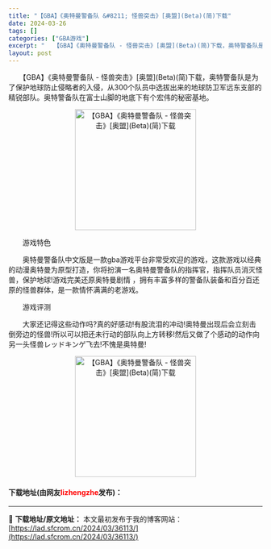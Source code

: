 ```yaml
---
title: "【GBA】《奥特曼警备队 &#8211; 怪兽突击》[奥盟](Beta)(简)下载"
date: 2024-03-26
tags: []
categories: ["GBA游戏"]
excerpt: "　　【GBA】《奥特曼警备队 - 怪兽突击》[奥盟](Beta)(简)下载，奥特警备队是为了保护地球防止侵略者的入侵，从300个队员中选拔出来的地球防卫军远东支部的精锐部队。奥特警备队在富士山脚的地底下有个宏伟的秘密基地。 　　游戏特色 　　奥特曼警备队中文版是一款gba游戏平台非常受欢迎的游戏，这&hellip;"
layout: post
---
```


 <p>　　【GBA】《奥特曼警备队 - 怪兽突击》[奥盟](Beta)(简)下载，奥特警备队是为了保护地球防止侵略者的入侵，从300个队员中选拔出来的地球防卫军远东支部的精锐部队。奥特警备队在富士山脚的地底下有个宏伟的秘密基地。</p> <p align="center"><img align="" border="0" src="https://lad.sfcrom.cn/wp-content/uploads/2024/03/20240326_6602630fe5a39.png" width="240" alt="【GBA】《奥特曼警备队 - 怪兽突击》[奥盟](Beta)(简)下载" /></p> <p>　　游戏特色</p> <p>　　奥特曼警备队中文版是一款gba游戏平台非常受欢迎的游戏，这款游戏以经典的动漫奥特曼为原型打造，你将扮演一名奥特曼警备队的指挥官，指挥队员消灭怪兽，保护地球!游戏完美还原奥特曼剧情 ，拥有丰富多样的警备队装备和百分百还原的怪兽群体，是一款情怀满满的老游戏。</p> <p>　　游戏评测</p> <p>　　大家还记得这些动作吗?真的好感动!有股流泪的冲动!奥特曼出现后会立刻击倒旁边的怪兽!所以可以把还未行动的部队向上方转移!然后又做了个感动的动作向另一头怪兽レッドキンゲ飞去!不愧是奥特曼!</p> <p align="center"><img align="" border="0" src="https://lad.sfcrom.cn/wp-content/uploads/2024/03/20240326_660263105d49a.png" width="240" alt="【GBA】《奥特曼警备队 - 怪兽突击》[奥盟](Beta)(简)下载" /></p> <p><h4>下载地址(由网友<font color="red">lizhengzhe</font>发布)：</h4></p> 

---
📖 **下载地址/原文地址：** 本文最初发布于我的博客网站：[https://lad.sfcrom.cn/2024/03/36113/](https://lad.sfcrom.cn/2024/03/36113/)
